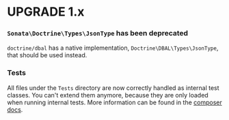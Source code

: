 UPGRADE 1.x
===========

### `Sonata\Doctrine\Types\JsonType` has been deprecated

`doctrine/dbal` has a native implementation, `Doctrine\DBAL\Types\JsonType`, that
should be used instead.

### Tests

All files under the ``Tests`` directory are now correctly handled as internal test classes. 
You can't extend them anymore, because they are only loaded when running internal tests. 
More information can be found in the [composer docs](https://getcomposer.org/doc/04-schema.md#autoload-dev).
